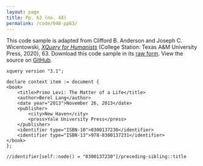 ```yaml
---
layout: page
title: Pp. 63 (no. 48)
permalink: /code/048-pp63/
---
```


This code sample is adapted from Clifford B. Anderson and Joseph C. Wicentowski, 
[_XQuery for Humanists_](/) (College Station: Texas A&M University Press, 2020), 63. 
Download this code sample in its [raw form](/code/048-pp63/048-pp63.xq).
View the source on [GitHub](https://github.com/coding4humanists/xquery4humanists/blob/master/code/048-pp63/048-pp63.xq).

```xquery
xquery version "3.1";

declare context item := document {
<book>
    <title>Primo Levi: The Matter of a Life</title>
    <author>Berel Lang</author>
    <date year="2013">November 26, 2013</date>
    <publisher>
        <city>New Haven</city>
        <press>Yale University Press</press>
    </publisher>
    <identifier type="ISBN-10">0300137230</identifier>
    <identifier type="ISBN-13">978-0300137231</identifier>
</book>
};

//identifier[self::node() = "0300137230"]/preceding-sibling::title
```  
